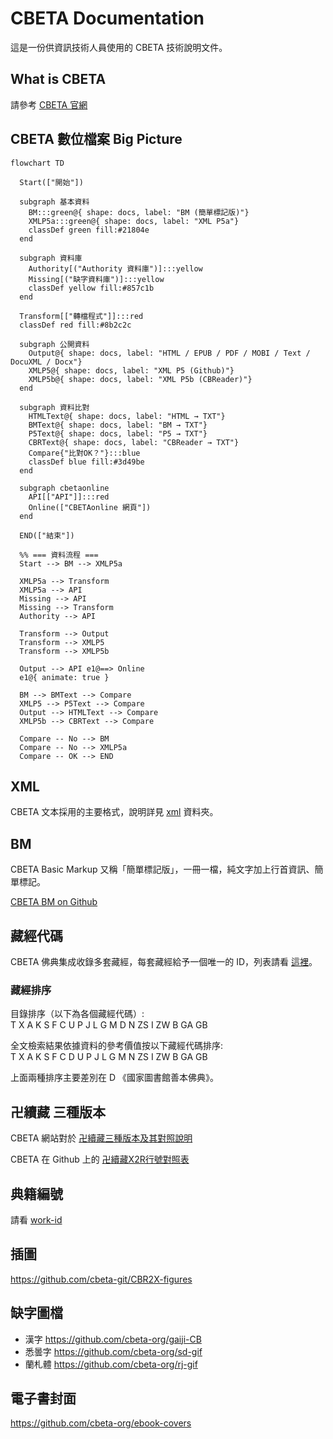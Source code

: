 # CBETA Documentation

這是一份供資訊技術人員使用的 CBETA 技術說明文件。

## What is CBETA

請參考 [CBETA 官網](http://www.cbeta.org/)

## CBETA 數位檔案 Big Picture
```mermaid
flowchart TD

  Start(["開始"])

  subgraph 基本資料
    BM:::green@{ shape: docs, label: "BM (簡單標記版)"}
    XMLP5a:::green@{ shape: docs, label: "XML P5a"}
    classDef green fill:#21804e
  end

  subgraph 資料庫
    Authority[("Authority 資料庫")]:::yellow
    Missing[("缺字資料庫")]:::yellow
    classDef yellow fill:#857c1b
  end

  Transform[["轉檔程式"]]:::red
  classDef red fill:#8b2c2c

  subgraph 公開資料
    Output@{ shape: docs, label: "HTML / EPUB / PDF / MOBI / Text / DocuXML / Docx"}
    XMLP5@{ shape: docs, label: "XML P5 (Github)"}
    XMLP5b@{ shape: docs, label: "XML P5b (CBReader)"}
  end

  subgraph 資料比對
    HTMLText@{ shape: docs, label: "HTML → TXT"}
    BMText@{ shape: docs, label: "BM → TXT"}
    P5Text@{ shape: docs, label: "P5 → TXT"}
    CBRText@{ shape: docs, label: "CBReader → TXT"}
    Compare{"比對OK？"}:::blue
    classDef blue fill:#3d49be
  end

  subgraph cbetaonline
    API[["API"]]:::red
    Online(["CBETAonline 網頁"])
  end

  END(["結束"])

  %% === 資料流程 ===
  Start --> BM --> XMLP5a

  XMLP5a --> Transform
  XMLP5a --> API
  Missing --> API
  Missing --> Transform
  Authority --> API

  Transform --> Output
  Transform --> XMLP5
  Transform --> XMLP5b

  Output --> API e1@==> Online
  e1@{ animate: true }
  
  BM --> BMText --> Compare
  XMLP5 --> P5Text --> Compare
  Output --> HTMLText --> Compare
  XMLP5b --> CBRText --> Compare
  
  Compare -- No --> BM
  Compare -- No --> XMLP5a
  Compare -- OK --> END
```

## XML

CBETA 文本採用的主要格式，說明詳見 [xml](xml) 資料夾。

## BM

CBETA Basic Markup 又稱「簡單標記版」，一冊一檔，純文字加上行首資訊、簡單標記。

[CBETA BM on Github](https://github.com/mahawu/BM_u8)

## 藏經代碼

CBETA 佛典集成收錄多套藏經，每套藏經給予一個唯一的 ID，列表請看 [這裡](http://www.cbeta.org/format/id.php)。

### 藏經排序

目錄排序（以下為各個藏經代碼）:  
T X A K S F C U P J L G M D N ZS I ZW B GA GB

全文檢索結果依據資料的參考價值按以下藏經代碼排序:  
T X A K S F C D U P J L G M N ZS I ZW B GA GB

上面兩種排序主要差別在 D 《國家圖書館善本佛典》。

## 卍續藏 三種版本

CBETA 網站對於 [卍續藏三種版本及其對照說明](http://www.cbeta.org/data-format/zrx.htm#zrx)

CBETA 在 Github 上的 [卍續藏X2R行號對照表](https://github.com/cbeta-git/cbwork-common-X2R)

## 典籍編號

請看 [work-id](work-id.md)

## 插圖

<https://github.com/cbeta-git/CBR2X-figures>

## 缺字圖檔

* 漢字 <https://github.com/cbeta-org/gaiji-CB>
* 悉曇字 <https://github.com/cbeta-org/sd-gif>
* 蘭札體 <https://github.com/cbeta-org/rj-gif>

## 電子書封面

<https://github.com/cbeta-org/ebook-covers>
